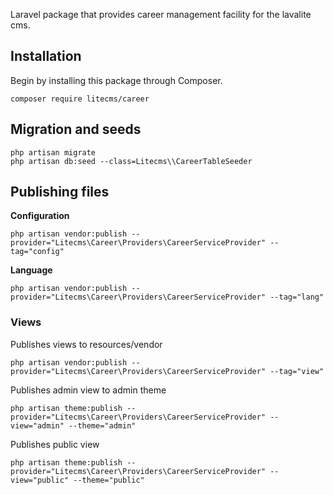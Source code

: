 Laravel package that provides career management facility for the lavalite cms.

## Installation

Begin by installing this package through Composer.


    composer require litecms/career


## Migration and seeds

    php artisan migrate
    php artisan db:seed --class=Litecms\\CareerTableSeeder

## Publishing files

**Configuration**

    php artisan vendor:publish --provider="Litecms\Career\Providers\CareerServiceProvider" --tag="config"

**Language**

    php artisan vendor:publish --provider="Litecms\Career\Providers\CareerServiceProvider" --tag="lang"


### Views

Publishes views to resources/vendor

    php artisan vendor:publish --provider="Litecms\Career\Providers\CareerServiceProvider" --tag="view"


Publishes admin view to admin theme

    php artisan theme:publish --provider="Litecms\Career\Providers\CareerServiceProvider" --view="admin" --theme="admin"


Publishes public view

    php artisan theme:publish --provider="Litecms\Career\Providers\CareerServiceProvider" --view="public" --theme="public"